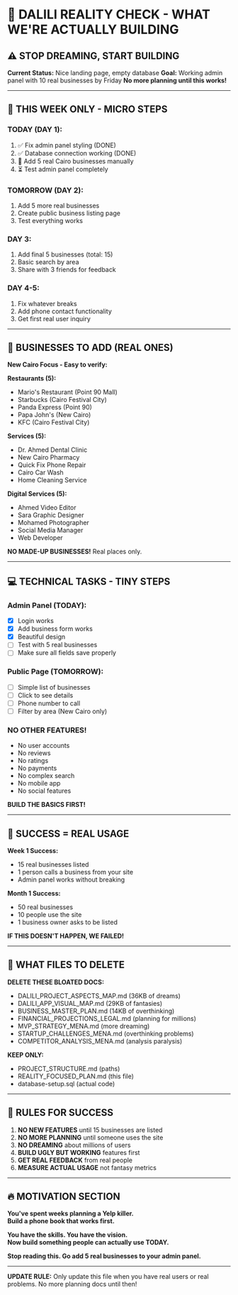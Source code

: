 # 🎯 DALILI REALITY CHECK - WHAT WE'RE ACTUALLY BUILDING

## ⚠️ STOP DREAMING, START BUILDING

**Current Status:** Nice landing page, empty database
**Goal:** Working admin panel with 10 real businesses by Friday
**No more planning until this works!**

---

## 📅 THIS WEEK ONLY - MICRO STEPS

### **TODAY (DAY 1):**
1. ✅ Fix admin panel styling (DONE)
2. ✅ Database connection working (DONE) 
3. 🔄 Add 5 real Cairo businesses manually
4. ⏳ Test admin panel completely

### **TOMORROW (DAY 2):**
1. Add 5 more real businesses
2. Create public business listing page  
3. Test everything works

### **DAY 3:**
1. Add final 5 businesses (total: 15)
2. Basic search by area
3. Share with 3 friends for feedback

### **DAY 4-5:**
1. Fix whatever breaks
2. Add phone contact functionality
3. Get first real user inquiry

---

## 🏢 BUSINESSES TO ADD (REAL ONES)

**New Cairo Focus - Easy to verify:**

**Restaurants (5):**
- Mario's Restaurant (Point 90 Mall)
- Starbucks (Cairo Festival City)
- Panda Express (Point 90)
- Papa John's (New Cairo)
- KFC (Cairo Festival City)

**Services (5):**
- Dr. Ahmed Dental Clinic
- New Cairo Pharmacy
- Quick Fix Phone Repair
- Cairo Car Wash
- Home Cleaning Service

**Digital Services (5):**
- Ahmed Video Editor
- Sara Graphic Designer  
- Mohamed Photographer
- Social Media Manager
- Web Developer

**NO MADE-UP BUSINESSES!** Real places only.

---

## 💻 TECHNICAL TASKS - TINY STEPS

### **Admin Panel (TODAY):**
- [x] Login works  
- [x] Add business form works
- [x] Beautiful design
- [ ] Test with 5 real businesses
- [ ] Make sure all fields save properly

### **Public Page (TOMORROW):**
- [ ] Simple list of businesses
- [ ] Click to see details
- [ ] Phone number to call
- [ ] Filter by area (New Cairo only)

### **NO OTHER FEATURES!**
- No user accounts
- No reviews  
- No ratings
- No payments
- No complex search
- No mobile app
- No social features

**BUILD THE BASICS FIRST!**

---

## 🎯 SUCCESS = REAL USAGE

**Week 1 Success:**
- 15 real businesses listed
- 1 person calls a business from your site
- Admin panel works without breaking

**Month 1 Success:**  
- 50 real businesses
- 10 people use the site
- 1 business owner asks to be listed

**IF THIS DOESN'T HAPPEN, WE FAILED!**

---

## 📁 WHAT FILES TO DELETE

**DELETE THESE BLOATED DOCS:**
- DALILI_PROJECT_ASPECTS_MAP.md (36KB of dreams)
- DALILI_APP_VISUAL_MAP.md (29KB of fantasies)  
- BUSINESS_MASTER_PLAN.md (14KB of overthinking)
- FINANCIAL_PROJECTIONS_LEGAL.md (planning for millions)
- MVP_STRATEGY_MENA.md (more dreaming)
- STARTUP_CHALLENGES_MENA.md (overthinking problems)
- COMPETITOR_ANALYSIS_MENA.md (analysis paralysis)

**KEEP ONLY:**
- PROJECT_STRUCTURE.md (paths)
- REALITY_FOCUSED_PLAN.md (this file)
- database-setup.sql (actual code)

---

## 🚨 RULES FOR SUCCESS

1. **NO NEW FEATURES** until 15 businesses are listed
2. **NO MORE PLANNING** until someone uses the site
3. **NO DREAMING** about millions of users
4. **BUILD UGLY BUT WORKING** features first
5. **GET REAL FEEDBACK** from real people
6. **MEASURE ACTUAL USAGE** not fantasy metrics

---

## 🔥 MOTIVATION SECTION

**You've spent weeks planning a Yelp killer.**  
**Build a phone book that works first.**

**You have the skills. You have the vision.**  
**Now build something people can actually use TODAY.**

**Stop reading this. Go add 5 real businesses to your admin panel.**

---

**UPDATE RULE:** Only update this file when you have real users or real problems. No more planning docs until then! 